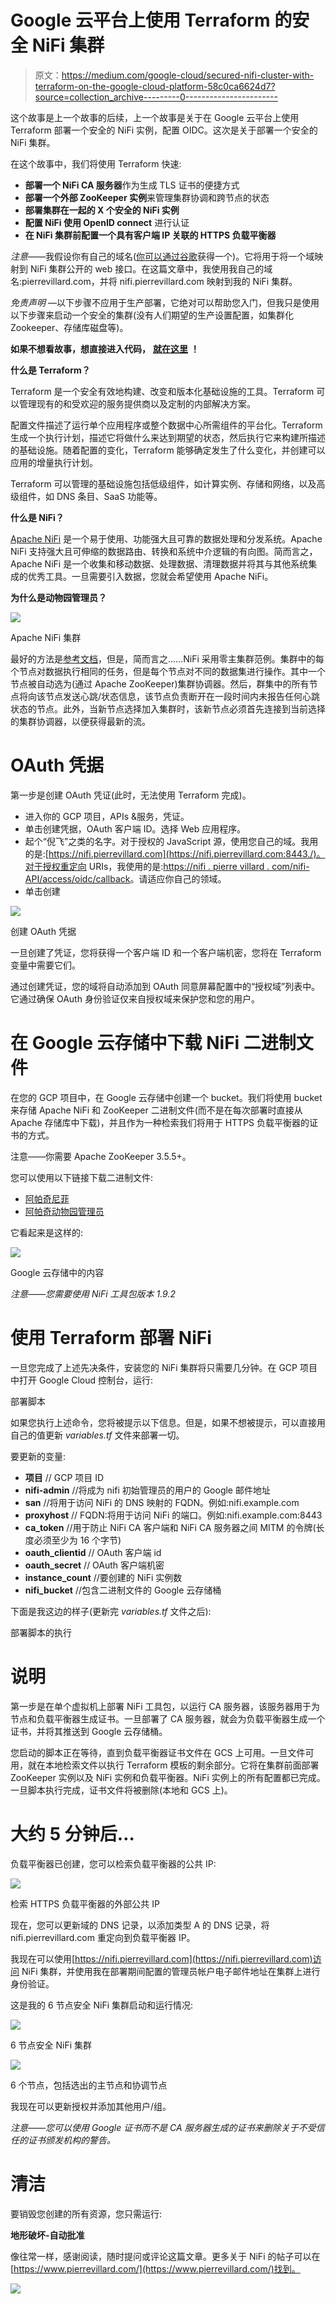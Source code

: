 # Google 云平台上使用 Terraform 的安全 NiFi 集群

> 原文：<https://medium.com/google-cloud/secured-nifi-cluster-with-terraform-on-the-google-cloud-platform-58c0ca6624d7?source=collection_archive---------0----------------------->

这个故事是上一个故事的后续，上一个故事是关于在 Google 云平台上使用 Terraform 部署一个安全的 NiFi 实例，配置 OIDC。这次是关于部署一个安全的 NiFi 集群。

在这个故事中，我们将使用 Terraform 快速:

*   **部署一个 NiFi CA 服务器**作为生成 TLS 证书的便捷方式
*   **部署一个外部 ZooKeeper 实例**来管理集群协调和跨节点的状态
*   **部署集群在一起的 X 个安全的 NiFi 实例**
*   **配置 NiFi 使用 OpenID connect** 进行认证
*   **在 NiFi 集群前配置一个具有客户端 IP 关联的 HTTPS 负载平衡器**

*注意*——我假设你有自己的域名([你可以通过谷歌](https://domains.google/)获得一个)。它将用于将一个域映射到 NiFi 集群公开的 web 接口。在这篇文章中，我使用我自己的域名:pierrevillard.com，并将 nifi.pierrevillard.com 映射到我的 NiFi 集群。

*免责声明* —以下步骤不应用于生产部署，它绝对可以帮助您入门，但我只是使用以下步骤来启动一个安全的集群(没有人们期望的生产设置配置，如集群化 Zookeeper、存储库磁盘等)。

**如果不想看故事，想直接进入代码，** [**就在这里**](https://github.com/pvillard31/nifi-gcp-terraform/tree/master/gcp-cluster-secured-nifi-oidc) **！**

**什么是 Terraform？**

Terraform 是一个安全有效地构建、改变和版本化基础设施的工具。Terraform 可以管理现有的和受欢迎的服务提供商以及定制的内部解决方案。

配置文件描述了运行单个应用程序或整个数据中心所需组件的平台化。Terraform 生成一个执行计划，描述它将做什么来达到期望的状态，然后执行它来构建所描述的基础设施。随着配置的变化，Terraform 能够确定发生了什么变化，并创建可以应用的增量执行计划。

Terraform 可以管理的基础设施包括低级组件，如计算实例、存储和网络，以及高级组件，如 DNS 条目、SaaS 功能等。

**什么是 NiFi？**

[Apache NiFi](https://nifi.apache.org/) 是一个易于使用、功能强大且可靠的数据处理和分发系统。Apache NiFi 支持强大且可伸缩的数据路由、转换和系统中介逻辑的有向图。简而言之，Apache NiFi 是一个收集和移动数据、处理数据、清理数据并将其与其他系统集成的优秀工具。一旦需要引入数据，您就会希望使用 Apache NiFi。

**为什么是动物园管理员？**

![](img/5c41940b1289830acc693bccd4efe3ac.png)

Apache NiFi 集群

最好的方法是[参考文档](https://nifi.apache.org/docs/nifi-docs/html/administration-guide.html#clustering)，但是，简而言之……NiFi 采用零主集群范例。集群中的每个节点对数据执行相同的任务，但是每个节点对不同的数据集进行操作。其中一个节点被自动选为(通过 Apache ZooKeeper)集群协调器。然后，群集中的所有节点将向该节点发送心跳/状态信息，该节点负责断开在一段时间内未报告任何心跳状态的节点。此外，当新节点选择加入集群时，该新节点必须首先连接到当前选择的集群协调器，以便获得最新的流。

# OAuth 凭据

第一步是创建 OAuth 凭证(此时，无法使用 Terraform 完成)。

*   进入你的 GCP 项目，APIs &服务，凭证。
*   单击创建凭据，OAuth 客户端 ID。选择 Web 应用程序。
*   起个“倪飞”之类的名字。对于授权的 JavaScript 源，使用您自己的域。我用的是:[https://nifi.pierrevillard.com](https://nifi.pierrevillard.com:8443./)。对于授权重定向 URIs，我使用的是:[https://nifi . pierre villard . com/nifi-API/access/oidc/callback](https://nifi.pierrevillard.com:8443/nifi-api/access/oidc/callback)。请适应你自己的领域。
*   单击创建

![](img/b29f27100b5959e251fbea620a09d025.png)

创建 OAuth 凭据

一旦创建了凭证，您将获得一个客户端 ID 和一个客户端机密，您将在 Terraform 变量中需要它们。

通过创建凭证，您的域将自动添加到 OAuth 同意屏幕配置中的“授权域”列表中。它通过确保 OAuth 身份验证仅来自授权域来保护您和您的用户。

# 在 Google 云存储中下载 NiFi 二进制文件

在您的 GCP 项目中，在 Google 云存储中创建一个 bucket。我们将使用 bucket 来存储 Apache NiFi 和 ZooKeeper 二进制文件(而不是在每次部署时直接从 Apache 存储库中下载)，并且作为一种检索我们将用于 HTTPS 负载平衡器的证书的方式。

注意——你需要 Apache ZooKeeper 3.5.5+。

您可以使用以下链接下载二进制文件:

*   [阿帕奇尼菲](https://nifi.apache.org/download.html)
*   [阿帕奇动物园管理员](https://zookeeper.apache.org/releases.html#download)

它看起来是这样的:

![](img/c3dadaedf53b98678a82265acda9e8b0.png)

Google 云存储中的内容

*注意——您需要使用 NiFi 工具包版本 1.9.2*

# 使用 Terraform 部署 NiFi

一旦您完成了上述先决条件，安装您的 NiFi 集群将只需要几分钟。在 GCP 项目中打开 Google Cloud 控制台，运行:

部署脚本

如果您执行上述命令，您将被提示以下信息。但是，如果不想被提示，可以直接用自己的值更新 *variables.tf* 文件来部署一切。

要更新的变量:

*   **项目** // GCP 项目 ID
*   **nifi-admin** //将成为 nifi 初始管理员的用户的 Google 邮件地址
*   **san** //将用于访问 NiFi 的 DNS 映射的 FQDN。例如:nifi.example.com
*   **proxyhost** // FQDN:将用于访问 NiFi 的端口。例如:nifi.example.com:8443
*   **ca_token** //用于防止 NiFi CA 客户端和 NiFi CA 服务器之间 MITM 的令牌(长度必须至少为 16 个字节)
*   **oauth_clientid** // OAuth 客户端 id
*   **oauth_secret** // OAuth 客户端机密
*   **instance_count** //要创建的 NiFi 实例数
*   **nifi_bucket** //包含二进制文件的 Google 云存储桶

下面是我这边的样子(更新完 *variables.tf* 文件之后):

部署脚本的执行

# 说明

第一步是在单个虚拟机上部署 NiFi 工具包，以运行 CA 服务器，该服务器用于为节点和负载平衡器生成证书。一旦部署了 CA 服务器，就会为负载平衡器生成一个证书，并将其推送到 Google 云存储桶。

您启动的脚本正在等待，直到负载平衡器证书文件在 GCS 上可用。一旦文件可用，就在本地检索文件以执行 Terraform 模板的剩余部分。它将在集群前面部署 ZooKeeper 实例以及 NiFi 实例和负载平衡器。NiFi 实例上的所有配置都已完成。一旦脚本执行完成，证书文件将被删除(本地和 GCS 上)。

# 大约 5 分钟后…

负载平衡器已创建，您可以检索负载平衡器的公共 IP:

![](img/82dbb109b04a00d7cef0d3809bfb3660.png)

检索 HTTPS 负载平衡器的外部公共 IP

现在，您可以更新域的 DNS 记录，以添加类型 A 的 DNS 记录，将 nifi.pierrevillard.com 重定向到负载平衡器 IP。

我现在可以使用[https://nifi.pierrevillard.com](https://nifi.pierrevillard.com)访问 NiFi 集群，并使用我在部署期间配置的管理员帐户电子邮件地址在集群上进行身份验证。

这是我的 6 节点安全 NiFi 集群启动和运行情况:

![](img/ab3726a01d30e9730a69732ac5826cd7.png)

6 节点安全 NiFi 集群

![](img/19dd62f2733adf31f1e7f7d234039089.png)

6 个节点，包括选出的主节点和协调节点

我现在可以更新授权并添加其他用户/组。

*注意——您可以使用 Google 证书而不是 CA 服务器生成的证书来删除关于不受信任的证书颁发机构的警告。*

# 清洁

要销毁您创建的所有资源，您只需运行:

**地形破坏-自动批准**

像往常一样，感谢阅读，随时提问或评论这篇文章。更多关于 NiFi 的帖子可以在[https://www.pierrevillard.com/](https://www.pierrevillard.com/)找到。

![](img/b4e56acdfed4306038418e944deacb14.png)
